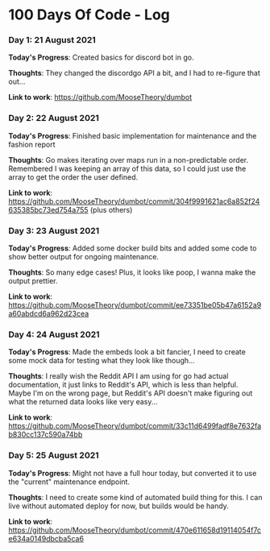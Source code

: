 # 100 Days Of Code - Log

### Day 1: 21 August 2021

**Today's Progress**: Created basics for discord bot in go.

**Thoughts**: They changed the discordgo API a bit, and I had to re-figure that out...

**Link to work**: https://github.com/MooseTheory/dumbot

### Day 2: 22 August 2021

**Today's Progress**: Finished basic implementation for maintenance and the fashion report

**Thoughts**: Go makes iterating over maps run in a non-predictable order. Remembered I was keeping an array of this data, so I could just use the array to get the order the user defined.

**Link to work**: https://github.com/MooseTheory/dumbot/commit/304f9991621ac6a852f24635385bc73ed754a755 (plus others)

### Day 3: 23 August 2021

**Today's Progress**: Added some docker build bits and added some code to show better output for ongoing maintenance.

**Thoughts**: So many edge cases! Plus, it looks like poop, I wanna make the output prettier.

**Link to work**: https://github.com/MooseTheory/dumbot/commit/ee73351be05b47a6152a9a60abdcd6a962d23cea

### Day 4: 24 August 2021

**Today's Progress**: Made the embeds look a bit fancier, I need to create some mock data for testing what they look like though...

**Thoughts**: I really wish the Reddit API I am using for go had actual documentation, it just links to Reddit's API, which is less than helpful.
Maybe I'm on the wrong page, but Reddit's API doesn't make figuring out what the returned data looks like very easy...

**Link to work**: https://github.com/MooseTheory/dumbot/commit/33c11d6499fadf8e7632fab830cc137c590a74bb

### Day 5: 25 August 2021

**Today's Progress**: Might not have a full hour today, but converted it to use the "current" maintenance endpoint.

**Thoughts**: I need to create some kind of automated build thing for this. I can live without automated deploy for now, but builds would be handy.

**Link to work**: https://github.com/MooseTheory/dumbot/commit/470e611658d19114054f7ce634a0149dbcba5ca6
